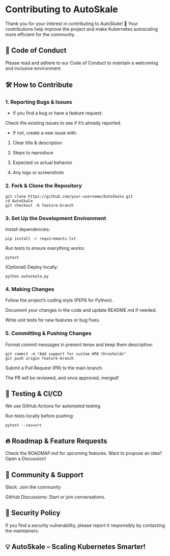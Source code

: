 # Contributing to AutoSkale

Thank you for your interest in contributing to AutoSkale! 🚀 Your contributions help improve the project and make Kubernetes autoscaling more efficient for the community.

## 📜 Code of Conduct

Please read and adhere to our Code of Conduct to maintain a welcoming and inclusive environment.

## 🛠️ How to Contribute

### 1. Reporting Bugs & Issues

- If you find a bug or have a feature request:

Check the existing issues to see if it’s already reported.

- If not, create a new issue with:

1. Clear title & description

2. Steps to reproduce

3. Expected vs actual behavior

4. Any logs or screenshots

### 2. Fork & Clone the Repository
```
git clone https://github.com/your-username/AutoSkale.git
cd AutoSkale
git checkout -b feature-branch
```
### 3. Set Up the Development Environment

Install dependencies:

`pip install -r requirements.txt`

Run tests to ensure everything works:

`pytest`

(Optional) Deploy locally:

`python autoskale.py`

### 4. Making Changes

Follow the project’s coding style (PEP8 for Python).

Document your changes in the code and update README.md if needed.

Write unit tests for new features or bug fixes.

### 5. Committing & Pushing Changes

Format commit messages in present tense and keep them descriptive:

```
git commit -m "Add support for custom HPA thresholds"
git push origin feature-branch
```
Submit a Pull Request (PR) to the main branch.

The PR will be reviewed, and once approved, merged!

## 🧪 Testing & CI/CD

We use GitHub Actions for automated testing.

Run tests locally before pushing:

`pytest --cov=src`

## 🔥 Roadmap & Feature Requests

Check the ROADMAP.md for upcoming features. Want to propose an idea? Open a Discussion!

## 🤝 Community & Support

Slack: Join the community

GitHub Discussions: Start or join conversations.

## 🔐 Security Policy

If you find a security vulnerability, please report it responsibly by contacting the maintainers.

## 💡 AutoSkale – Scaling Kubernetes Smarter!

